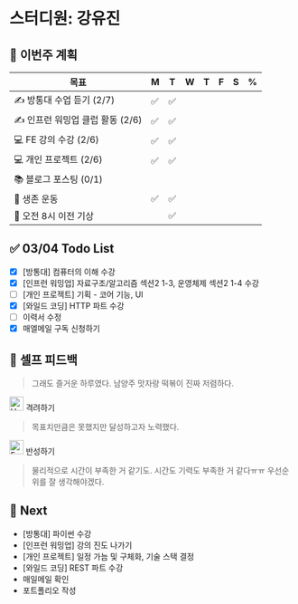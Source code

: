 # 스터디원: 강유진

## 🚀 이번주 계획

| 목표                             | M   | T   | W   | T   | F   | S   | %   |
| -------------------------------- | --- | --- | --- | --- | --- | --- | --- |
| ✍️ 방통대 수업 듣기 (2/7)        | ✅  | ✅  |     |     |     |     |     |
| ✍️ 인프런 워밍업 클럽 활동 (2/6) | ✅  | ✅  |     |     |     |     |     |
| 💻 FE 강의 수강 (2/6)            | ✅  | ✅  |     |     |     |     |     |
| 💻 개인 프로젝트 (2/6)           | ✅  | ✅  |     |     |     |     |     |
| 📚 블로그 포스팅 (0/1)           |     |     |     |     |     |     |     |
| 💪 생존 운동                     | ✅  | ✅  |     |     |     |     |     |
| 🩵 오전 8시 이전 기상             |     | ✅  |     |     |     |     |     |

## ✅ 03/04 Todo List

- [x] [방통대] 컴퓨터의 이해 수강
- [x] [인프런 워밍업] 자료구조/알고리즘 섹션2 1-3, 운영체제 섹션2 1-4 수강
- [ ] [개인 프로젝트] 기획 - 코어 기능, UI
- [x] [와일드 코딩] HTTP 파트 수강
- [ ] 이력서 수정
- [x] 매엘메일 구독 신청하기

## 🎉 셀프 피드백

> 그래도 즐거운 하루였다. 남양주 맛자랑 떡볶이 진짜 저렴하다. <br>

<img src="https://raw.githubusercontent.com/Tarikul-Islam-Anik/Animated-Fluent-Emojis/master/Emojis/Smilies/Hugging%20Face.png" alt="Hugging Face" width="25" height="25"> 격려하기</img>

> 목표치만큼은 못했지만 달성하고자 노력했다. <br>

<img src="https://raw.githubusercontent.com/Tarikul-Islam-Anik/Animated-Fluent-Emojis/master/Emojis/Smilies/Face%20with%20Monocle.png" alt="Face with Monocle" width="25" height="25"> 반성하기</img>

> 물리적으로 시간이 부족한 거 같기도. 시간도 기력도 부족한 거 같다ㅠㅠ 우선순위를 잘 생각해야겠다.<br>

## 🌱 Next

- [방통대] 파이썬 수강
- [인프런 워밍업] 강의 진도 나가기
- [개인 프로젝트] 일정 가늠 및 구체화, 기술 스택 결정
- [와일드 코딩] REST 파트 수강
- 매일메일 확인
- 포트폴리오 작성
